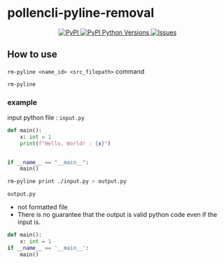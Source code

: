 # pollencli-pyline-removal

<p align="center">
  <a href="https://pypi.org/project/pollencli-pyline-removal/">
    <img
      alt="PyPI"
      src="https://img.shields.io/pypi/v/pollencli-pyline-removal"
    />
  </a>
  <a href="https://pypi.org/project/pollencli-pyline-removal/">
    <img
      alt="PyPI Python Versions"
      src="https://img.shields.io/pypi/pyversions/pollencli-pyline-removal"
    />
  </a>
  <a href="https://github.com/psf/black">
    <img
      alt="Issues"
      src="https://img.shields.io/badge/code%20style-black-000000.svg"
    />
  </a>
</p>

## How to use

`rm-pyline <name_id> <src_filepath>` command

```bash
rm-pyline
```

### example

input python file : `input.py`

```py
def main():
    x: int = 1
    print(f"Hello, World! : {x}")


if __name__ == "__main__":
    main()

```

```sh
rm-pyline print ./input.py > output.py
```

`output.py`

- not formatted file
- There is no guarantee that the output is valid python code even if the input is.

```py
def main():
    x: int = 1
if __name__ == '__main__':
    main()
```
